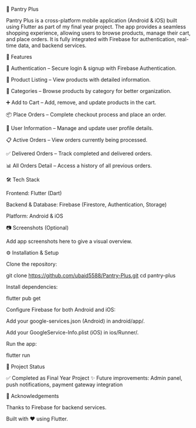 📱 Pantry Plus

Pantry Plus is a cross-platform mobile application (Android & iOS) built using Flutter as part of my final year project. The app provides a seamless shopping experience, allowing users to browse products, manage their cart, and place orders. It is fully integrated with Firebase for authentication, real-time data, and backend services.

🚀 Features

🔐 Authentication – Secure login & signup with Firebase Authentication.

🛒 Product Listing – View products with detailed information.

📂 Categories – Browse products by category for better organization.

➕ Add to Cart – Add, remove, and update products in the cart.

📦 Place Orders – Complete checkout process and place an order.

👤 User Information – Manage and update user profile details.

📋 Active Orders – View orders currently being processed.

✅ Delivered Orders – Track completed and delivered orders.

📊 All Orders Detail – Access a history of all previous orders.

🛠️ Tech Stack

Frontend: Flutter (Dart)

Backend & Database: Firebase (Firestore, Authentication, Storage)

Platform: Android & iOS

📷 Screenshots (Optional)

Add app screenshots here to give a visual overview.

⚙️ Installation & Setup

Clone the repository:

git clone https://github.com/ubaid5588/Pantry-Plus.git
cd pantry-plus


Install dependencies:

flutter pub get


Configure Firebase for both Android and iOS:

Add your google-services.json (Android) in android/app/.

Add your GoogleService-Info.plist (iOS) in ios/Runner/.

Run the app:

flutter run

📌 Project Status

✅ Completed as Final Year Project
✨ Future improvements: Admin panel, push notifications, payment gateway integration

🙌 Acknowledgements

Thanks to Firebase for backend services.

Built with ❤️ using Flutter.
